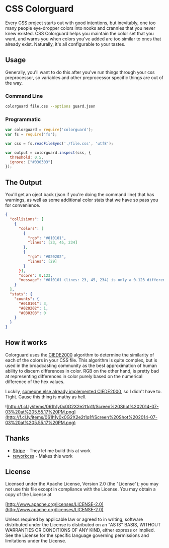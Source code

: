 # CSS Colorguard

Every CSS project starts out with good intentions, but inevitably, one too many people eye-dropper
colors into nooks and crannies that you never knew existed. CSS Colorguard helps you maintain the
color set that you want, and warns you when colors you've added are too similar to ones that already
exist. Naturally, it's all configurable to your tastes.

## Usage

Generally, you'll want to do this after you've run things through your css preprocessor, so variables
and other preprocessor specific things are out of the way.

### Command Line

```bash
colorguard file.css --options guard.json
```

### Programmatic

```javascript
var colorguard = require('colorguard');
var fs = require('fs');

var css = fs.readFileSync('./file.css', 'utf8');

var output = colorguard.inspect(css, {
  threshold: 0.5,
  ignore: ["#030303"]
});
```

## The Output

You'll get an oject back (json if you're doing the command line) that has warnings, as well as some
additional color stats that we have so pass you for convenience.

```json
{
  "collisions": [
    {
      "colors": [
        {
          "rgb": "#010101",
          "lines": [23, 45, 234]
        },
        {
          "rgb": "#020202",
          "lines": [29]
        }
      }],
      "score": 0.123,
      "message": "#010101 (lines: 23, 45, 234) is only a 0.123 difference from #020202 (line: 29)."
    }
  ],
  "stats": {
    "counts": {
      "#010101": 3,
      "#020202": 1,
      "#030303": 0
    }
  }
}
```

## How it works

Colorguard uses the [CIEDE2000](http://en.wikipedia.org/wiki/Color_difference) algorithm to determine
the similarity of each of the colors in your CSS file. This algorithm is quite complex, but is used
in the broadcasting community as the best approximation of human ability to discern differences in
color. RGB on the other hand, is pretty bad at representing differences in color purely based on the
numerical difference of the hex values.

Luckily, [someone else already implemented CIEDE2000](https://github.com/markusn/color-diff), so I
didn't have to. Tight. Cause this thing is mathy as hell.

![http://f.cl.ly/items/061h1y0x0G2X2e2t1q1f/Screen%20Shot%202014-07-03%20at%205.55.17%20PM.png](http://f.cl.ly/items/061h1y0x0G2X2e2t1q1f/Screen%20Shot%202014-07-03%20at%205.55.17%20PM.png)

## Thanks

* [Stripe](https://stripe.com/) - They let me build this at work
* [reworkcss](https://github.com/reworkcss) - Makes this work

## License

Licensed under the Apache License, Version 2.0 (the "License");
you may not use this file except in compliance with the License.
You may obtain a copy of the License at

[http://www.apache.org/licenses/LICENSE-2.0](http://www.apache.org/licenses/LICENSE-2.0)

Unless required by applicable law or agreed to in writing, software
distributed under the License is distributed on an "AS IS" BASIS,
WITHOUT WARRANTIES OR CONDITIONS OF ANY KIND, either express or implied.
See the License for the specific language governing permissions and
limitations under the License.

